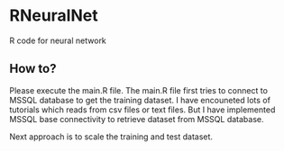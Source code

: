 # RNeuralNet
R code for neural network

## How to?
Please execute the main.R file. The main.R file first tries to connect to MSSQL database to get the training dataset. I have encouneted lots of tutorials which reads from csv files or text files. But I have implemented MSSQL base connectivity to retrieve dataset from MSSQL database. 

Next approach is to scale the training and test dataset.

